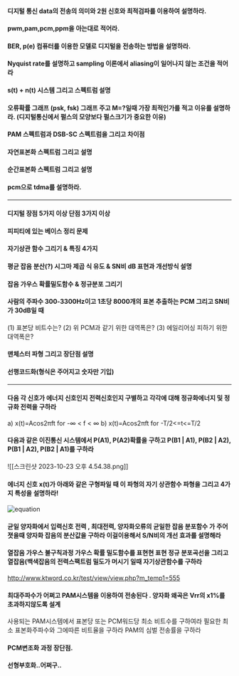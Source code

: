 #### 디지털 통신 data의 전송의 의미와 2원 신호와 최적검파를 이용하여 설명하라.

#### pwm,pam,pcm,ppm을 아는대로 적어라.

#### BER, p(e) 컴퓨터를 이용한 모델로 디지털을 전송하는 방법을 설명하라.

#### Nyquist rate를 설명하고 sampling 이론에서 aliasing이 일어나지 않는 조건을 적어라

#### s(t) + n(t) 시스템 그리고 스펙트럼 설명

#### 오류확률 그래프 (psk, fsk) 그래프 주고 M=?일때 가장 최적인가를 적고 이유를 설명하라. (디지털통신에서 펄스의 모양보다 펄스크기가 중요한 이유)

#### PAM 스펙트럼과 DSB-SC 스펙트럼을 그리고 차이점

#### 자연표본화 스펙트럼 그리고 설명

#### 순간표본화 스펙트럼 그리고 설명

#### pcm으로 tdma를 설명하라.

-----------

#### 디지털 장점 5가지 이상 단점 3가지 이상
#### 피피티에 있는 베이스 정리 문제
#### 자기상관 함수 그리기 & 특징 4가지
#### 평균 잡음 분산(?) 시그마 제곱 식 유도 & SN비 dB 표현과 개선방식 설명
#### 잡음 가우스 확률밀도함수 & 정규분포 그리기
#### 사람의 주파수 300-3300Hz이고 1초당 8000개의 표본 추출하는 PCM 그리고 SN비가 30dB일 때
(1) 표본당 비트수는?
(2) 위 PCM과 같기 위한 대역폭은?
(3) 에일리어싱 피하기 위한 대역폭은?
#### 맨체스터 파형 그리고 장단점 설명
#### 선행코드화(형식은 주어지고 숫자만 기입)


-----
#### 다음 각 신호가 에너지 신호인지 전력신호인지 구별하고 각각에 대해 정규화에너지 및 정규화 전력을 구하라
a) x(t)=Acos2πft  for -∞ < f < ∞
b) x(t)=Acos2πft  for -T/2<=t<=T/2

#### 다음과 같은 이진통신 시스템에서 P(A1), P(A2)확률을 구하고  P(B1 | A1), P(B2 | A2), P(B1 | A2), P(B2 | A1)를 구하라
![[스크린샷 2023-10-23 오후 4.54.38.png]]


#### 에너지 신호 x(t)가 아래와 같은 구형파일 때 이 파형의 자기 상관함수 파형을 그리고 4가지 특성을 설명하라!
![equation](https://latex.codecogs.com/svg.image?%20R_{x}(t)=\int_{-\infty}^{\infty}x(t)\times%20x(t+\tau)dt|300)


#### 균일 양자화에서 입력신호 전력 , 최대전력, 양자화오류의 균일한 잡음 분포함수 가 주어졋을때 양자화 잡음의 분산값을 구하라 이걸이용해서 S/N비의 개선 효과를 설명해라

#### 열잡음 가우스  불구칙과정 가우스 확률 밀도함수를 표현현  표현 정규 분포곡선을 그리고 열잡음(백색잡음의 전력스팩트럼 밀도가 머시기 일때 자기상관함수를 구하라
http://www.ktword.co.kr/test/view/view.php?m_temp1=555


#### 최대주파수가 어쩌고 PAM시스템을 이용하여 전송된다 . 양자화 왜곡은 Vrr의 x1%를 초과하지않도록 설계
사용되는 PAM시스템에서 표본당 또는 PCM워드당 최소 비트수를 구하여라
필요한 최소 표본화주파수와 그에따른 비트율을 구하라
PAM의 심벌 전송률을 구하라

#### PCM변조화 과정 장단점.

#### 선형부호화..어쩌구..

